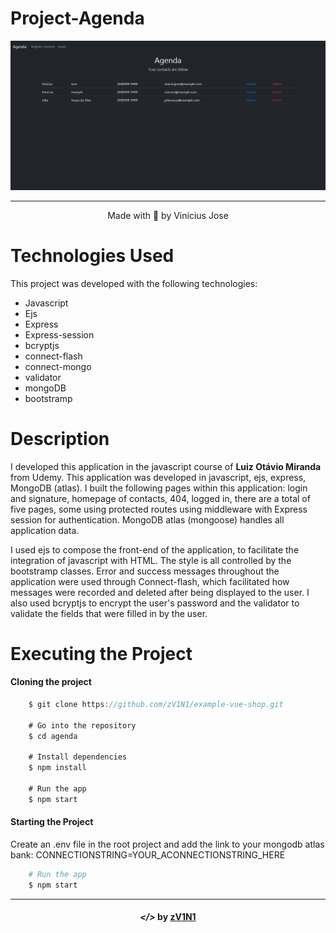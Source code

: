 <h1 >
    Project-Agenda
</h1>

<div align="center">
    <img src="./public/github/agenda.png" alt="agenda"> 
</div>

---

<p align="center" target="_blank">
    Made with 💜 by Vinicius Jose
</p>

# Technologies Used
<p>
    This project was developed with the following technologies:
</p>

- Javascript
- Ejs
- Express
- Express-session
- bcryptjs
- connect-flash
- connect-mongo
- validator
- mongoDB
- bootstramp

# Description
I developed this application in the javascript course of **Luiz Otávio Miranda** from Udemy.
This application was developed in javascript, ejs, express, MongoDB (atlas). I built the following pages within this application: login and signature, homepage of contacts, 404, logged in, there are a total of five pages, some using protected routes using middleware with Express session for authentication. MongoDB atlas (mongoose) handles all application data.

I used ejs to compose the front-end of the application, to facilitate the integration of javascript with HTML. The style is all controlled by the bootstramp classes. Error and success messages throughout the application were used through Connect-flash, which facilitated how messages were recorded and deleted after being displayed to the user. I also used bcryptjs to encrypt the user's password and the validator to validate the fields that were filled in by the user.

# Executing the Project

#### Cloning the project

```javascript
    $ git clone https://github.com/zV1N1/example-vue-shop.git

    # Go into the repository
    $ cd agenda

    # Install dependencies
    $ npm install

    # Run the app
    $ npm start
```

#### Starting the Project

Create an .env file in the root project and add the link to your mongodb atlas bank: 
CONNECTIONSTRING=YOUR_ACONNECTIONSTRING_HERE

```sh
    # Run the app
    $ npm start
```
---

<h4 align="center"> <em>&lt;/&gt;</em> by <a href="https://github.com/zV1N1" target="_blank">zV1N1</a> </h4>
